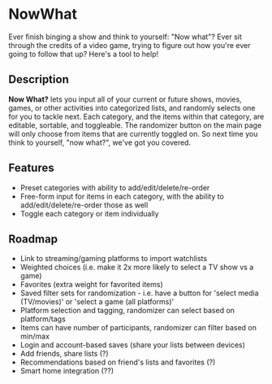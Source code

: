 # NowWhat

Ever finish binging a show and think to yourself: "Now what"? Ever sit through the credits of
a video game, trying to figure out how you're ever going to follow that up? Here's a tool to help!


## Description

**Now What?** lets you input all of your current or future shows, movies, games, or other activities
into categorized lists, and randomly selects one for you to tackle next. Each category, and the items
within that category, are editable, sortable, and toggleable. The randomizer button on the main page
will only choose from items that are currently toggled on. So next time you think to yourself, "now what?",
we've got you covered.



## Features

- Preset categories with ability to add/edit/delete/re-order
- Free-form input for items in each category, with the ability to add/edit/delete/re-order those as well
- Toggle each category or item individually



## Roadmap

- Link to streaming/gaming platforms to import watchlists
- Weighted choices (i.e. make it 2x more likely to select a TV show vs a game)
- Favorites (extra weight for favorited items)
- Saved filter sets for randomization - i.e. have a button for 'select media (TV/movies)' or 'select a game (all platforms)'
- Platform selection and tagging, randomizer can select based on platform/tags
- Items can have number of participants, randomizer can filter based on min/max
- Login and account-based saves (share your lists between devices)
- Add friends, share lists (?)
- Recommendations based on friend's lists and favorites (?)
- Smart home integration (??)
